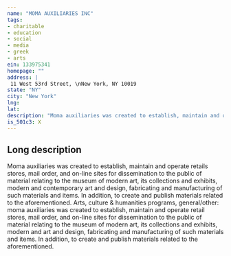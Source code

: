 ```yaml
---
name: "MOMA AUXILIARIES INC"
tags:
- charitable
- education
- social
- media
- greek
- arts
ein: 133975341
homepage: ""
address: |
 11 West 53rd Street, \nNew York, NY 10019
state: "NY"
city: "New York"
lng: 
lat: 
description: "Moma auxiliaries was created to establish, maintain and operate retails stores, mail order, and on-line sites for dissemination to the public of material relating to the museum of modern art, its collections and exhibits, modern and contemporary art and design, fabricating and manufacturing of such materials and items. In addition, to create and publish materials related to the aforementioned. "
is_501c3: X
---
```


## Long description

Moma auxiliaries was created to establish, maintain and operate retails stores, mail order, and on-line sites for dissemination to the public of material relating to the museum of modern art, its collections and exhibits, modern and contemporary art and design, fabricating and manufacturing of such materials and items. In addition, to create and publish materials related to the aforementioned. Arts, culture & humanities programs, general/other: moma auxiliaries was created to establish, maintain and operate retail stores, mail order, and on-line sites for dissemination to the public of material relating to the museum of modern art, its collections and exhibits, modern and art and design, fabricating and manufacturing of such materials and items. In addition, to create and publish materials related to the aforementioned. 
